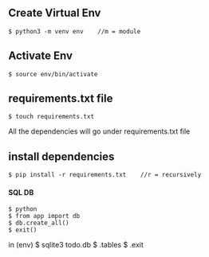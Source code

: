 ## Create Virtual Env
    $ python3 -m venv env    //m = module

## Activate Env
    $ source env/bin/activate 

## requirements.txt file
    $ touch requirements.txt
All the dependencies will go under requirements.txt file

## install dependencies
    $ pip install -r requirements.txt    //r = recursively


#### SQL DB

    $ python
    $ from app import db
    $ db.create_all()
    $ exit()

in (env)
    $ sqlite3 todo.db
    $ .tables
    $ .exit